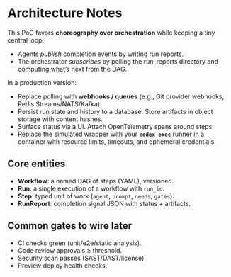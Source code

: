 
# Architecture Notes

This PoC favors **choreography over orchestration** while keeping a tiny central loop:
- Agents *publish* completion events by writing run reports.
- The orchestrator *subscribes* by polling the run_reports directory and computing what’s next from the DAG.

In a production version:
- Replace polling with **webhooks / queues** (e.g., Git provider webhooks, Redis Streams/NATS/Kafka).
- Persist run state and history to a database. Store artifacts in object storage with content hashes.
- Surface status via a UI. Attach OpenTelemetry spans around steps.
- Replace the simulated wrapper with your **`codex exec`** runner in a container with resource limits, timeouts, and ephemeral credentials.

## Core entities
- **Workflow**: a named DAG of steps (YAML), versioned.
- **Run**: a single execution of a workflow with `run_id`.
- **Step**: typed unit of work (`agent`, `prompt`, `needs`, `gates`).
- **RunReport**: completion signal JSON with status + artifacts.

## Common gates to wire later
- CI checks green (unit/e2e/static analysis).
- Code review approvals ≥ threshold.
- Security scan passes (SAST/DAST/license).
- Preview deploy health checks.
